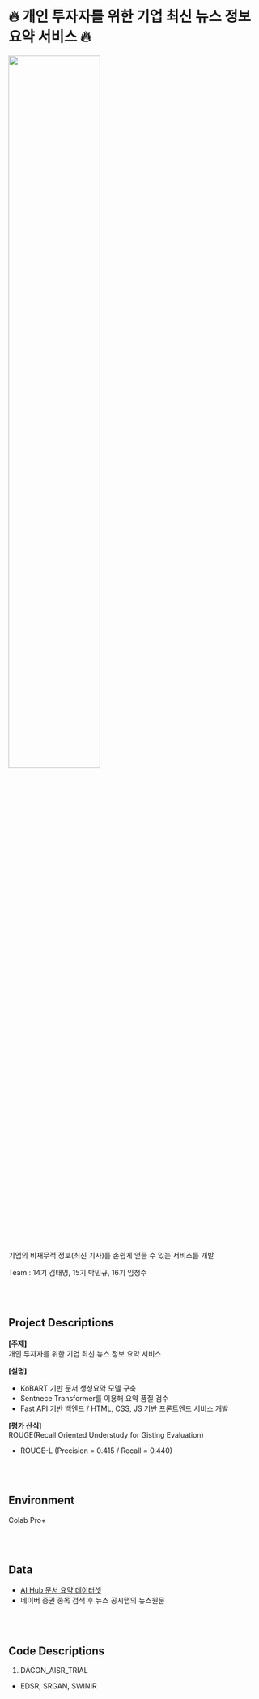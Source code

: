 #  🔥 개인 투자자를 위한 기업 최신 뉴스 정보 요약 서비스 🔥

<img width="60%" src="https://user-images.githubusercontent.com/97013710/210364441-89d27d3f-e22e-4156-ad14-b1a73665dd46.jpeg">

기업의 비재무적 정보(최신 기사)를 손쉽게 얻을 수 있는 서비스를 개발


Team : 14기 김태영, 15기 박민규, 16기 임청수

<br/><br/>


## Project Descriptions

**[주제]**  
개인 투자자를 위한 기업 최신 뉴스 정보 요약 서비스 


**[설명]**  
- KoBART 기반 문서 생성요약 모델 구축
- Sentnece Transformer를 이용해 요약 품질 검수
- Fast API 기반 백엔드 / HTML, CSS, JS 기반 프론트엔드 서비스 개발


**[평가 산식]**  
ROUGE(Recall Oriented Understudy for Gisting Evaluation)
-	ROUGE-L (Precision = 0.415 / Recall = 0.440)

<br/><br/>


## Environment
Colab Pro+  

<br/><br/>

## Data  
- [AI Hub 문서 요약 데이터셋](https://aihub.or.kr/aihubdata/data/view.do?currMenu=115&topMenu=100&aihubDataSe=realm&dataSetSn=97)
- 네이버 증권 종목 검색 후 뉴스 공시탭의 뉴스원문

<br/><br/>


## Code Descriptions
1. DACON_AISR_TRIAL
- EDSR, SRGAN, SWINIR


